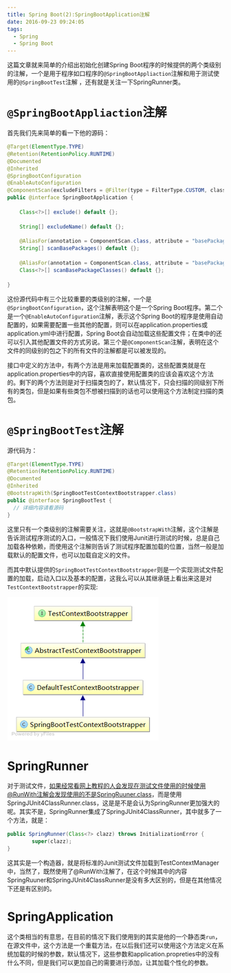 ```yaml
---
title: Spring Boot(2):SpringBootApplication注解
date: 2016-09-23 09:24:05
tags: 
  - Spring
  - Spring Boot
---
```


这篇文章就来简单的介绍出初始化创建Spring Boot程序的时候提供的两个类级别的注解，一个是用于程序如口程序的`@SpringBootAppliaction`注解和用于测试使用的`@SpringBootTest`注解 ，还有就是关注一下SpringRunner类。

# `@SpringBootAppliaction`注解

首先我们先来简单的看一下他的源码：

```java
@Target(ElementType.TYPE)
@Retention(RetentionPolicy.RUNTIME)
@Documented
@Inherited
@SpringBootConfiguration
@EnableAutoConfiguration
@ComponentScan(excludeFilters = @Filter(type = FilterType.CUSTOM, classes = TypeExcludeFilter.class))
public @interface SpringBootApplication {
  
	Class<?>[] exclude() default {};

	String[] excludeName() default {};

	@AliasFor(annotation = ComponentScan.class, attribute = "basePackages")
	String[] scanBasePackages() default {};

	@AliasFor(annotation = ComponentScan.class, attribute = "basePackageClasses")
	Class<?>[] scanBasePackageClasses() default {};

}
```

这份源代码中有三个比较重要的类级别的注解，一个是`@SpringBootConfiguration`，这个注解表明这个是一个Spring Boot程序。第二个是一个`@EnableAutoConfiguration`注解，表示这个Spring Boot的程序是使用自动配置的，如果需要配置一些其他的配置，则可以在application.properties或application.yml中进行配置，Spring Boot会自动加载这些配置文件；在类中的还可以引入其他配置文件的方式另说。第三个是`@ComponentScan`注解，表明在这个文件的同级别的包之下的所有文件的注解都是可以被发现的。

接口中定义的方法中，有两个方法是用来加载配置类的，这些配置类就是在application.properties中的内容，喜欢直接使用配置类的应该会喜欢这个方法的。剩下的两个方法则是对于扫描类包的了，默认情况下，只会扫描的同级别下所有的类包，但是如果有些类包不想被扫描到的话也可以使用这个方法制定扫描的类包。

# `@SpringBootTest`注解

源代码为：

```java
@Target(ElementType.TYPE)
@Retention(RetentionPolicy.RUNTIME)
@Documented
@Inherited
@BootstrapWith(SpringBootTestContextBootstrapper.class)
public @interface SpringBootTest {
  // 详细内容请看源码
}
```

这里只有一个类级别的注解需要关注，这就是`@BootstrapWith`注解，这个注解是告诉测试程序测试的入口，一般情况下我们使用Junit进行测试的时候，总是自己加载各种依赖，而使用这个注解则告诉了测试程序配置加载的位置，当然一般是加载默认的配置文件，也可以加载自定义的文件。

而其中默认提供的`SpringBootTestContextBootstrapper`则是一个实现测试文件配置的加载，启动入口以及基本的配置，这我么可以从其继承链上看出来这是对`TestContextBootstrapper`的实现:

![SpringBootTestContextBootstrapper](\img\SpringBootTestContextBootstrapper.png)

# SpringRunner

对于测试文件，如果经常看网上教程的人会发现在测试文件使用的时候使用@RunWith注解会发现使用的不是SpringRuuner.class，而是使用SpringJUnit4ClassRunner.class，这是是不是会认为SpringRunner更加强大的呢。其实不是，SpringRunner集成了SpringJUnit4ClassRunner，其中就多了一个方法，就是：

```java
public SpringRunner(Class<?> clazz) throws InitializationError {
		super(clazz);
}
```

这其实是一个构造器，就是将标准的Junit测试文件加载到TestContextManager中，当然了，既然使用了@RunWith注解了，在这个时候其中的内容SpringRuuner和SpringJUnit4ClassRunner是没有多大区别的，但是在其他情况下还是有区别的。

# SpringApplication

这个类相当的有意思，在目前的情况下我们使用到的其实是他的一个静态类`run`，在源文件中，这个方法是一个重载方法，在以后我们还可以使用这个方法定义在系统加载的时候的参数，默认情况下，这些参数和application.propreties中的没有什么不同，但是我们可以更加自己的需要进行添加，让其加载个性化的参数。